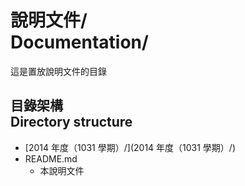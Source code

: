 # 說明文件/<br>Documentation/
這是置放說明文件的目錄

## 目錄架構<br />Directory structure
* [2014 年度（1031 學期）/](2014 年度（1031 學期）/)
* README.md
    * 本說明文件